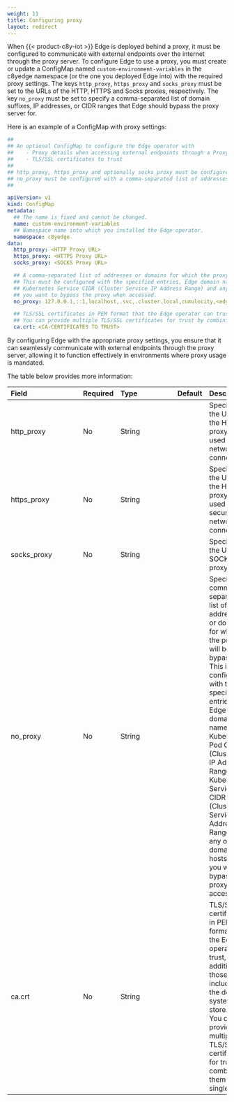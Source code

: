 ```yaml
---
weight: 11
title: Configuring proxy
layout: redirect
---
```


When {{< product-c8y-iot >}} Edge is deployed behind a proxy, it must be configured to communicate with external endpoints over the internet through the proxy server.
To configure Edge to use a proxy, you must create or update a ConfigMap named `custom-environment-variables` in the c8yedge namespace (or the one you deployed Edge into) with the required proxy settings. The keys `http_proxy`, `https_proxy` and `socks_proxy` must be set to the URLs of the HTTP, HTTPS and Socks proxies, respectively. The key `no_proxy` must be set to specify a comma-separated list of domain suffixes, IP addresses, or CIDR ranges that Edge should bypass the proxy server for.

Here is an example of a ConfigMap with proxy settings:

```yaml
##
## An optional ConfigMap to configure the Edge operator with
##    - Proxy details when accessing external endpoints through a Proxy
##    - TLS/SSL certificates to trust
##
## http_proxy, https_proxy and optionally socks_proxy must be configured with the relevant URLs.
## no_proxy must be configured with a comma-separated list of addresses or domains for which the proxy should be bypassed.
##

apiVersion: v1
kind: ConfigMap
metadata:
  ## The name is fixed and cannot be changed.
  name: custom-environment-variables
  ## Namespace name into which you installed the Edge operator.
  namespace: c8yedge
data:
  http_proxy: <HTTP Proxy URL>
  https_proxy: <HTTPS Proxy URL>
  socks_proxy: <SOCKS Proxy URL>

  ## A comma-separated list of addresses or domains for which the proxy will be bypassed.
  ## This must be configured with the specified entries, Edge domain name, Kubernetes Pod CIDR (Cluster Pod IP Address Range), 
  ## Kubernetes Service CIDR (Cluster Service IP Address Range) and any other domains, hosts or IPs 
  ## you want to bypass the proxy when accessed.
  no_proxy: 127.0.0.1,::1,localhost,.svc,.cluster.local,cumulocity,<edge domain name, for example, myown.iot.com>,<kubernetes cluster IP range, for example, 10.43.0.0/16>

  ## TLS/SSL certificates in PEM format that the Edge operator can trust, in addition to those included in the default system trust store.
  ## You can provide multiple TLS/SSL certificates for trust by combining them into a single string.
  ca.crt: <CA-CERTIFICATES TO TRUST>
```

By configuring Edge with the appropriate proxy settings, you ensure that it can seamlessly communicate with external endpoints through the proxy server, allowing it to function effectively in environments where proxy usage is mandated.

The table below provides more information:

|<div style="width:150px">Field</div>|Required|<div style="width:115px">Type</div>|Default|Description|
|:---|:---|:---|:---|:---|
|http_proxy|No|String||Specifies the URL of the HTTP proxy to be used for network connections.|
|https_proxy|No|String||Specifies the URL of the HTTPS proxy to be used for secure network connections.|
|socks_proxy|No|String||Specifies the URL of a SOCKS proxy.|
|no_proxy|No|String||Specifies a comma-separated list of addresses or domains for which the proxy will be bypassed. This is configured with the specified entries, Edge domain name, Kubernetes Pod CIDR (Cluster Pod IP Address Range), Kubernetes Service CIDR (Cluster Service IP Address Range) and any other domains, hosts or IPs you want to bypass the proxy when accessed.|
|ca.crt|No|String||TLS/SSL certificates in PEM format that the Edge operator can trust, in addition to those included in the default system trust store.<br>You can provide multiple TLS/SSL certificates for trust by combining them into a single string.|
